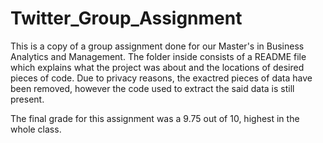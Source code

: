 # Twitter_Group_Assignment
This is a copy of a group assignment done for our Master's in Business Analytics and Management. The folder inside consists of a README file which explains what the project was about and the locations of desired pieces of code. Due to privacy reasons, the exactred pieces of data have been removed, however the code used to extract the said data is still present.

The final grade for this assignment was a 9.75 out of 10, highest in the whole class.
